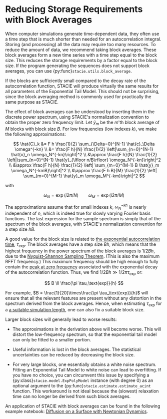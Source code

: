 # Reducing Storage Requirements with Block Averages

When computer simulations generate time-dependent data,
they often use a time step that is much shorter than needed for an autocorrelation integral.
Storing (and processing) all the data may require too many resources.
To reduce the amount of data, we recommend taking block averages.
These block averages form a new time series with a time step equal to the block size.
This reduces the storage requirements by a factor equal to the block size.
If the program generating the sequences does not support block averages,
you can use {py:func}`stacie.utils.block_average`.

If the blocks are sufficiently small compared to the decay rate of the autocorrelation function,
STACIE will produce virtually the same results for all parameters of the Exponential Tail Model.
This should not be surprising,
since the block averaging method is commonly used for practically the same purpose as STACIE.

The effect of block averages can be understood by inserting them in the discrete power spectrum,
using STACIE's normalization convention to obtain the proper zero frequency limit.
Let $\hat{y}_m$ be the $m$'th block average of $M$ blocks with block size $B$.
For low frequencies (low indexes $k$), we make the following approximations:

$$
    \hat{C}_k
    &=
        F h \frac{1}{2} \sum_{\Delta=0}^{N-1} \hat{c}_\Delta \omega^{-kn}
    \\
    &=
        \frac{F h}{N} \frac{1}{2} \left|\sum_{n=0}^{N-1} \hat{x}_n \omega_N^{-kn}\right|^2
    \\
    &\approx
        \frac{F h}{N} \frac{1}{2} \left|\sum_{n=0}^{N-1} \hat{y}_{\lfloor n/B\rfloor} \omega_N^{-kn}\right|^2
    \\
    &\approx
        \frac{F h}{N} \frac{1}{2} \left| \sum_{m=0}^{M-1} B \hat{y}_m \omega_N^{-kmB}\right|^2
    \\
    &\approx
        \frac{F h B}{M} \frac{1}{2} \left| \sum_{m=0}^{M-1} \hat{y}_m \omega_M^{-km}\right|^2
$$

with

$$
    \omega_N = \exp(i 2\pi/N) \qquad \omega_M = \exp(i 2\pi/M)
$$

The approximations assume that for small indexes $k$,
$\omega_N^{-kn}$ is nearly independent of $n$,
which is indeed true for slowly varying Fourier basis functions.
The last expression for the sample spectrum is simply that of the spectrum of the block averages,
with STACIE's normalization convention for a step size $hB$.

A good value for the block size is related to
[the exponential autocorrelation time](../properties/autocorrelation_time.md),
$\tau_\text{exp}$.
The block averages have a step size $Bh$,
which means that the highest frequency in the power spectrum of the block averages is $1/2 B h$,
due to the [Nyquist-Shannon Sampling Theorem](https://en.wikipedia.org/wiki/Nyquist%E2%80%93Shannon_sampling_theorem).
(This is also the maximum RFFT frequency.)
This maximum frequency should be high enough to fully contain
the [peak at zero frequency](../autocorrelation_integral/model.md#peak-width)
associated with the exponential decay of the autocorrelation function.
Thus, we find $1/2 B h \gg 1/2\pi \tau_\text{exp}$ or:

$$
    B \ll \frac{\pi \tau_\text{exp}}{h}
$$

For example, $B = \frac{1}{20}\times\frac{\pi \tau_\text{exp}}{h}$ will ensure that
all the relevant features are present without any distortion
in the spectrum derived from the block averages.
Hence, when estimating $\tau_\text{exp}$ for a
[a suitable simulation length](../properties/autocorrelation_time.md),
one can also fix a suitable block size.

Larger block sizes will generally lead to worse results:

- The approximations in the derivation above will become worse.
  This will distort the low-frequency spectrum,
  so that the exponential tail model can only be fitted to a smaller portion.

- Useful information is lost in the block averages.
  The statistical uncertainties can be reduced by decreasing the block size.

- For very large blocks, one essentially obtains a white noise spectrum.
  Fitting an Exponential Tail Model to white noise can lead to overfitting.
  If you have no choice, you can circumvent this issue by specifying a
  {py:class}`stacie.model.ExpPolyModel` instance (with degree 0)
  as an optional argument to the {py:func}`stacie.estimate.estimate_acint` function.
  This workaround is not ideal because
  the (slowest) relaxation time can no longer be derived from such block averages.

An application of STACIE with block averages can be found in the following example notebook:
[Diffusion on a Surface with Newtonian Dynamics](../../examples/surface_diffusion.py).
